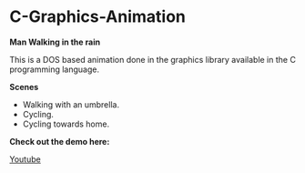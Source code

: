 # C-Graphics-Animation

**Man Walking in the rain**

 This is a DOS based animation done in the graphics library available in the C programming language.


**Scenes**

- Walking with an umbrella. 
- Cycling. 
- Cycling towards home. 

**Check out the demo here:**

[Youtube](https://www.youtube.com/watch?v=NRj9Vks7F1A&t=1s)
